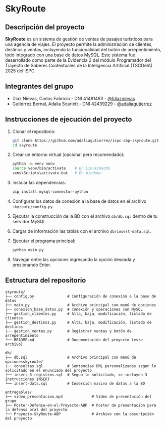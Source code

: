 # SkyRoute

## Descripción del proyecto

**SkyRoute** es un sistema de gestión de ventas de pasajes turísticos para una agencia de viajes. El proyecto permite la administración de clientes, destinos y ventas, incluyendo la funcionalidad del botón de arrepentimiento, todo integrado con una base de datos MySQL. Este sistema fue desarrollado como parte de la Evidencia 3 del módulo Programador del Trayecto de Saberes Contextuales de la Inteligencia Artificial (TSCDeIA) 2025 del ISPC.

## Integrantes del grupo


- Diaz Nievas, Carlos Fabricio - DNI 41481493 - [@fdiaznievas](https://github.com/fdiaznievas)
- Gutierrez Bernal, Adalia Scarlett - DNI 42439229 - [@adaliagutierrez](https://github.com/adaliagutierrez)


## Instrucciones de ejecución del proyecto

1. Clonar el repositorio:
   ```bash
   git clone https://github.com/adaliagutierrez/ispc-abp-skyroute.git
   cd skyroute
   ```

2. Crear un entorno virtual (opcional pero recomendado):
   ```bash
   python -m venv venv
   source venv/bin/activate    # En Linux/macOS
   venv\Scripts\activate.bat   # En Windows
   ```

3. Instalar las dependencias:
   ```bash
   pip install mysql-connector-python
   ```

4. Configurar los datos de conexión a la base de datos en el archivo `skyroute/config.py`.

5. Ejecutar la construcción de la BD con el archivo `db/db.sql` dentro de tu servidor MySQL.

6. Cargar de información las tablas con el archivo `db/insert-data.sql`.

7. Ejecutar el programa principal:
   ```bash
   python main.py
   ```
8. Navegar entre las opciones ingresando la opción deseada y presionando Enter.

## Estructura del repositorio

```
skyroute/
├── config.py               # Configuración de conexión a la base de datos
├── main.py                 # Archivo principal con menú de opciones
├── conexion_base_datos.py  # Conexión y operaciones con MySQL
├── gestion_clientes.py     # Alta, baja, modificación, listado de clientes
├── gestion_destinos.py     # Alta, baja, modificación, listado de destinos
├── gestion_ventas.py       # Registrar ventas y botón de arrepentimiento
└── README.md               # Documentación del proyecto (este archivo)

db/
├── db.sql                  # Archivo principal con menú de opcionesskyroute/
├── consultas.sql           # Sentencias DML personalizadas segun lo solicitado en el enunciado del proyecto
├── insert-3-registros.sql  # Segun lo solicitado, se incluyen 3 instrucciones INSERT
└── insert-data.sql         # Inserción masiva de datos a la BD

entregables/
├── video_presentacion.mp4             # Video de presentación del grupo
├── Poster-Defensa-en-el-Proyecto-ABP  # Poster de presentación para la defensa oral del proyecto
└── Proyecto-SkyRoute-ABP              # Archivo con la descripción del proyecto
```
